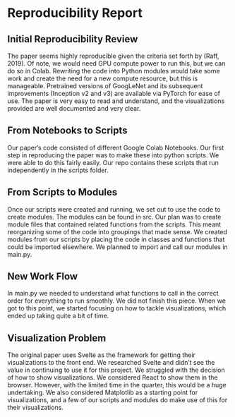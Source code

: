 # Reproducibility Report

## Initial Reproducibility Review
The paper seems highly reproducible given the criteria set forth by (Raff, 2019). Of note, we would need GPU compute power to run this, but we can do so in Colab. Rewriting the code into Python modules would take some work and create the need for a new compute resource, but this is manageable. Pretrained versions of GoogLeNet and its subsequent improvements (Inception v2 and v3) are available via PyTorch for ease of use. The paper is very easy to read and understand, and the visualizations provided are well documented and very clear.

## From Notebooks to Scripts
Our paper’s code consisted of different Google Colab Notebooks. Our first step in reproducing the paper was to make these into python scripts. We were able to do this fairly easily. Our repo contains these scripts that run independently in the scripts folder.

## From Scripts to Modules
Once our scripts were created and running, we set out to use the code to create modules. The modules can be found in src. Our plan was to create module files that contained related functions from the scripts. This meant reorganizing some of the code into groupings that made sense. We created modules from our scripts by placing the code in classes and functions that could be imported elsewhere. We planned to import and call our modules in main.py.

## New Work Flow
In main.py we needed to understand what functions to call in the correct order for everything to run smoothly. We did not finish this piece. When we got to this point, we started focusing on how to tackle visualizations, which ended up taking quite a bit of time. 

## Visualization Problem
The original paper uses Svelte as the framework for getting their visualizations to the front end. We researched Svelte and didn’t see the value in continuing to use it for this project. We struggled with the decision of how to show visualizations. We considered React to show them in the browser. However, with the limited time in the quarter, this would be a huge undertaking. We also considered Matplotlib as a starting point for visualizations, and a few of our scripts and modules do make use of this for their visualizations.
